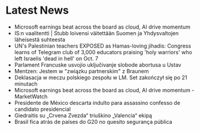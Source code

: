 # Latest News
-  Microsoft earnings beat across the board as cloud, AI drive momentum
-  IS:n vaalitentti | Stubb loivensi väitettään Suomen ja Yhdysvaltojen läheisestä suhteesta
-  UN's Palestinian teachers EXPOSED as Hamas-loving jihadis: Congress learns of Telegram club of 3,000 educators praising 'holy warriors' who left Israelis 'dead in hell' on Oct. 7
-  Parlament Francuske usvojio uključivanje slobode abortusa u Ustav
-  Mentzen: Jestem w "związku partnerskim" z Braunem
-  Deklasacja w meczu polskiego zespołu w LM. Set zakończył się po 21 minutach
-  Microsoft earnings beat across the board as cloud, AI drive momentum - MarketWatch
-  Presidente de México descarta indulto para assassino confesso de candidato presidencial
-  Giedraitis su „Crvena Zvezda“ triuškino „Valencia“ ekipą
-  Brasil fica atrás de países do G20 no quesito segurança pública
